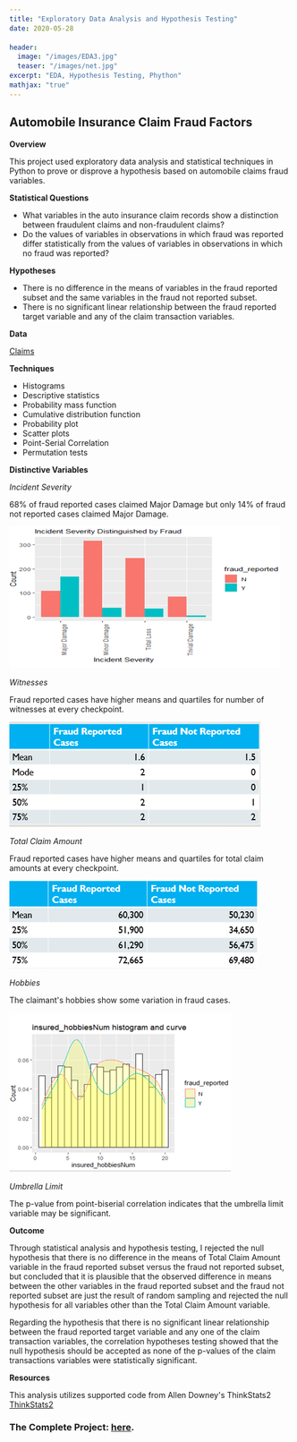```yaml
---
title: "Exploratory Data Analysis and Hypothesis Testing"
date: 2020-05-28

header:
  image: "/images/EDA3.jpg"
  teaser: "/images/net.jpg"
excerpt: "EDA, Hypothesis Testing, Phython"
mathjax: "true"
---
```


## Automobile Insurance Claim Fraud Factors
**Overview**

This project used exploratory data analysis and statistical techniques in Python to prove or disprove a hypothesis based on automobile claims fraud variables.

**Statistical Questions**

* What variables in the auto insurance claim records show a distinction between fraudulent claims and non-fraudulent claims?
* Do the values of variables in observations in which fraud was reported differ statistically from the values of variables in observations in which no fraud was reported?

**Hypotheses**

* There is no difference in the means of variables in the fraud reported subset and the same variables in the fraud not reported subset.  
* There is no significant linear relationship between the fraud reported target variable and any of the claim transaction variables.

**Data**

[Claims](https://www.kaggle.com/patilk1/fraudulentinsuranceclaim)

**Techniques**

* Histograms
* Descriptive statistics
* Probability mass function
* Cumulative distribution function
* Probability plot
* Scatter plots
* Point-Serial Correlation
* Permutation tests

**Distinctive Variables**

_Incident Severity_

68% of fraud reported cases claimed Major Damage but only 14% of fraud not reported cases claimed Major Damage.

![Severity](/images/claims/Severity.PNG)


_Witnesses_

Fraud reported cases have higher means and quartiles for number of witnesses at every checkpoint. 

![Witnesses](/images/claims/Witnesses.PNG)


_Total Claim Amount_

Fraud reported cases have higher means and quartiles for total claim amounts at every checkpoint. 

![Amounts](/images/claims/Amounts.PNG)


_Hobbies_

The claimant's hobbies show some variation in fraud cases.

![Hobbies](/images/claims/Hobbies.PNG)


_Umbrella Limit_

The p-value from point-biserial correlation indicates that the umbrella limit variable may be significant.


**Outcome**

Through statistical analysis and hypothesis testing, I rejected the null hypothesis that there is no difference in the means of Total Claim Amount variable in the fraud reported subset versus the fraud not reported subset, but concluded that it is plausible that the observed difference in means between the other variables in the fraud reported subset and the fraud not reported subset are just the result of random sampling and rejected the null hypothesis for all variables other than the Total Claim Amount variable.

Regarding the hypothesis that there is no significant linear relationship between the fraud reported target variable and any one of the claim transaction variables, the correlation hypotheses testing showed that the null hypothesis should be accepted as none of the p-values of the claim transactions variables were statistically significant. 

**Resources**

This analysis utilizes supported code from Allen Downey's ThinkStats2 [ThinkStats2](https://github.com/AllenDowney/ThinkStats2)

### The Complete Project: [here](https://github.com/MaryDonovanMartello/EDA-and-Hypothesis-Testing).
